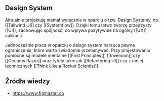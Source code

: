 ## Design System 
Aktualnie projektuję niemal wyłącznie w oparciu o tzw. Design Systemy, np. [[Tailwind UI]] czy [[Systemflow]]. Dzięki temu łatwo tworzę przejrzysty [[UI]], zachowując spójność, co wpływa pozytywnie na ogólny [[UX]] aplikacji. 

Jednocześnie praca w oparciu o deisgn system narzuca pewne ograniczenia, które warto świadomie przełamywać. Przy projektowaniu pomocne są modele mentalne [[First Principles]], [[Inversion]] czy [[Occams Razor]] oraz tytuły takie jak [[Refactoring UI]] czy z mniej technicznych [[Think Like a Rocket Scientist]].

## Źródła wiedzy
- https://www.figmaster.co